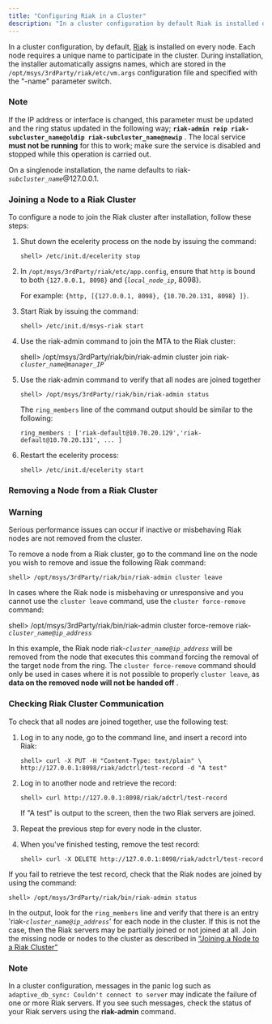 ```yaml
---
title: "Configuring Riak in a Cluster"
description: "In a cluster configuration by default Riak is installed on every node Each node requires a unique name to participate in the cluster During installation the installer automatically assigns names which are stored in the opt msys 3rd Party riak etc vm args configuration file and specified with the name..."
---
```


In a cluster configuration, by default, [Riak](/momentum/4/riak) is installed on every node. Each node requires a unique name to participate in the cluster. During installation, the installer automatically assigns names, which are stored in the `/opt/msys/3rdParty/riak/etc/vm.args` configuration file and specified with the "-name" parameter switch.

### Note

If the IP address or interface is changed, this parameter must be updated and the ring status updated in the following way; **`riak-admin reip riak-subcluster_name@oldip riak-subcluster_name@newip`**                                                            . The local service **must not be running**                for this to work; make sure the service is disabled and stopped while this operation is carried out.

On a singlenode installation, the name defaults to riak-*`subcluster_name`*@127.0.0.1.

### <a name="cluster.riak.configuration.joining"></a> Joining a Node to a Riak Cluster

To configure a node to join the Riak cluster after installation, follow these steps:

1.  Shut down the ecelerity process on the node by issuing the command:

    `shell> /etc/init.d/ecelerity stop`
2.  In `/opt/msys/3rdParty/riak/etc/app.config`, ensure that `http` is bound to both `{127.0.0.1, 8098}` and {*`local_node_ip`*, 8098}.

    For example: `{http, [{127.0.0.1, 8098}, {10.70.20.131, 8098} ]}`.

3.  Start Riak by issuing the command:

    `shell> /etc/init.d/msys-riak start`
4.  Use the riak-admin command to join the MTA to the Riak cluster:

    shell> /opt/msys/3rdParty/riak/bin/riak-admin cluster join riak-*`cluster_name@manager_IP`*
5.  Use the riak-admin command to verify that all nodes are joined together

    `shell> /opt/msys/3rdParty/riak/bin/riak-admin status`

    The `ring_members` line of the command output should be similar to the following:

    `ring_members : ['riak-default@10.70.20.129','riak-default@10.70.20.131', ... ]`
6.  Restart the ecelerity process:

    `shell> /etc/init.d/ecelerity start`

### <a name="cluster.riak.configuration.removing"></a> Removing a Node from a Riak Cluster

### Warning

Serious performance issues can occur if inactive or misbehaving Riak nodes are not removed from the cluster.

To remove a node from a Riak cluster, go to the command line on the node you wish to remove and issue the following Riak command:

`shell> /opt/msys/3rdParty/riak/bin/riak-admin cluster leave`

In cases where the Riak node is misbehaving or unresponsive and you cannot use the `cluster leave` command, use the `cluster force-remove` command:

shell> /opt/msys/3rdParty/riak/bin/riak-admin cluster force-remove riak-*`cluster_name@ip_address`*

In this example, the Riak node riak-*`cluster_name@ip_address`* will be removed from the node that executes this command forcing the removal of the target node from the ring. The `cluster force-remove` command should only be used in cases where it is not possible to properly `cluster leave`, as **data on the removed node will not be handed off** .

### <a name="cluster.riak.configuration.checking"></a> Checking Riak Cluster Communication

To check that all nodes are joined together, use the following test:

1.  Log in to any node, go to the command line, and insert a record into Riak:

    ```
    shell> curl -X PUT -H "Content-Type: text/plain" \
    http://127.0.0.1:8098/riak/adctrl/test-record -d "A test"
    ```

2.  Log in to another node and retrieve the record:

    `shell> curl http://127.0.0.1:8098/riak/adctrl/test-record`

    If "A test" is output to the screen, then the two Riak servers are joined.

3.  Repeat the previous step for every node in the cluster.

4.  When you've finished testing, remove the test record:

    `shell> curl -X DELETE http://127.0.0.1:8098/riak/adctrl/test-record`

If you fail to retrieve the test record, check that the Riak nodes are joined by using the command:

`shell> /opt/msys/3rdParty/riak/bin/riak-admin status`

In the output, look for the `ring_members` line and verify that there is an entry 'riak-*`cluster_name@ip_address`*' for each node in the cluster. If this is not the case, then the Riak servers may be partially joined or not joined at all. Join the missing node or nodes to the cluster as described in [“Joining a Node to a Riak Cluster”](/momentum/4/cluster-riak-configuration#cluster.riak.configuration.joining)

### Note

In a cluster configuration, messages in the panic log such as `adaptive_db_sync: Couldn't connect to server` may indicate the failure of one or more Riak servers. If you see such messages, check the status of your Riak servers using the **riak-admin** command.